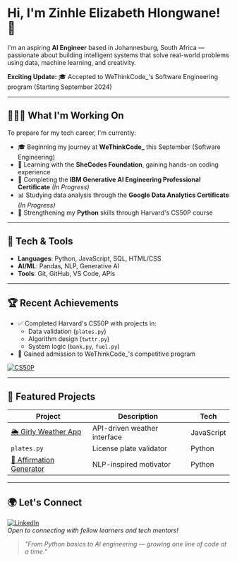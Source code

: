 # Hi, I'm Zinhle Elizabeth Hlongwane! 💫

I'm an aspiring **AI Engineer** based in Johannesburg, South Africa — passionate about building intelligent systems that solve real-world problems using data, machine learning, and creativity.

**Exciting Update:** 🎓 Accepted to WeThinkCode_'s Software Engineering program (Starting September 2024)

---

## 👩🏽‍💻 What I'm Working On

To prepare for my tech career, I'm currently:

- 🎓 Beginning my journey at **WeThinkCode_** this September (Software Engineering)
- 🧠 Learning with the **SheCodes Foundation**, gaining hands-on coding experience
- 🤖 Completing the **IBM Generative AI Engineering Professional Certificate** *(In Progress)*
- 📊 Studying data analysis through the **Google Data Analytics Certificate** *(In Progress)*
- 🐍 Strengthening my **Python** skills through Harvard's CS50P course

---

## 🔧 Tech & Tools

- **Languages**: Python, JavaScript, SQL, HTML/CSS  
- **AI/ML**: Pandas, NLP, Generative AI  
- **Tools**: Git, GitHub, VS Code, APIs  

---

## 🏆 Recent Achievements
- ✅ Completed Harvard's CS50P with projects in:  
  - Data validation (`plates.py`)  
  - Algorithm design (`twttr.py`)  
  - System logic (`bank.py`, `fuel.py`)  
- 🎉 Gained admission to WeThinkCode_'s competitive program  

[![CS50P](https://img.shields.io/badge/CS50P-Python_Programming-003366?logo=python)](https://cs50.harvard.edu/python/)

---

## 📁 Featured Projects

| Project | Description | Tech |  
|---------|-------------|------|  
| [🌦 Girly Weather App](https://github.com/ZinhleH-thanos/girly-weather-app) | API-driven weather interface | JavaScript |  
| `plates.py` | License plate validator | Python |  
| [🌸 Affirmation Generator](https://github.com/ZinhleH-thanos/affirmation-generator) | NLP-inspired motivator | Python |  

---

## 🌍 Let's Connect  
[![LinkedIn](https://img.shields.io/badge/LinkedIn-Connect-blue?logo=linkedin)](https://www.linkedin.com/in/zinhle-hlongwane-872354209)  
*Open to connecting with fellow learners and tech mentors!*

> *"From Python basics to AI engineering — growing one line of code at a time."*
